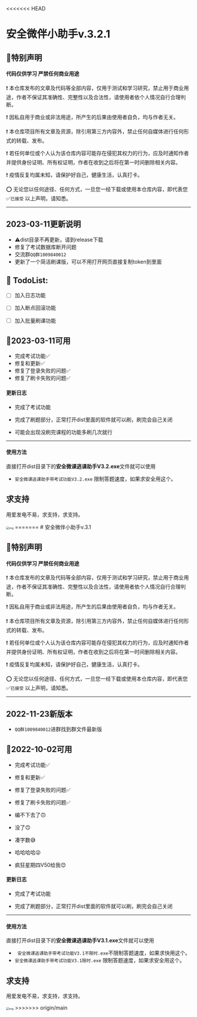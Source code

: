 <<<<<<< HEAD
# 安全微伴小助手v.3.2.1

##  🔔**特别声明**

#### 代码仅供学习 严禁任何商业用途

❗ 本仓库发布的文章及代码等全部内容，仅用于测试和学习研究，禁止用于商业用途，作者不保证其准确性、完整性以及合法性，请使用者依个人情况自行合理判断。

❗ 因私自用于商业或非法用途，所产生的后果由使用者自负，均与作者无关。

❗ 本仓库项目所有文章及资源，除引用第三方内容外，禁止任何自媒体进行任何形式的转载、发布。

❗ 若任何单位或个人认为该仓库内容可能存在侵犯其权力的行为，应及时通知作者并提供身份证明、所有权证明，作者在收到之后将在第一时间删除相关内容。

❗ 疫情反复均属未知，请保护好自己，健康生活，认真打卡。

⭕ 无论您以任何途径、任何方式，一旦您一经下载或使用本仓库内容，即代表您 ✅`已接受` 以上声明，请知悉。

------


## 2023-03-11更新说明

- :warning:dist目录不再更新，请到release下载
- 修复了考试数据库断开问题
- 交流群`QQ群1009840012`
- 更新了一个简洁刷课版，可以不用打开网页直接复制token到里面

## :notebook: TodoList:

- [ ] 加入日志功能

- [ ] 加入断点回滚功能

- [ ] 加入批量刷课功能

## 📅2023-03-11可用

- 完成考试功能✅
- 修复和更新✅
- 修复了登录失败的问题✅
- 修复了刷卡失败的问题✅

#### 更新日志

- 完成了考试功能

- 完成了刷题部分，正常打开dist里面的软件就可以刷，刷完会自己关闭

- 可能会出现没刷完课程的功能多刷几次就行


------

#### 使用方法

直接打开dist目录下的**安全微课逃课助手V3.2.exe**文件就可以使用

- `安全微课逃课助手带考试功能V3.2.exe`  限制答题速度，如果求安全用这个。

## 求支持

用爱发电不易，求支持，求支持。

<img src="https://hexo-1304618721.cos.ap-chengdu.myqcloud.com/images/post/FF04F83FA87949F827FF342A72636D7B.png" alt="img" style="zoom:50%;" />
=======
# 安全微伴小助手v.3.1

##  🔔**特别声明**

#### 代码仅供学习 严禁任何商业用途

❗ 本仓库发布的文章及代码等全部内容，仅用于测试和学习研究，禁止用于商业用途，作者不保证其准确性、完整性以及合法性，请使用者依个人情况自行合理判断。

❗ 因私自用于商业或非法用途，所产生的后果由使用者自负，均与作者无关。

❗ 本仓库项目所有文章及资源，除引用第三方内容外，禁止任何自媒体进行任何形式的转载、发布。

❗ 若任何单位或个人认为该仓库内容可能存在侵犯其权力的行为，应及时通知作者并提供身份证明、所有权证明，作者在收到之后将在第一时间删除相关内容。

❗ 疫情反复均属未知，请保护好自己，健康生活，认真打卡。

⭕ 无论您以任何途径、任何方式，一旦您一经下载或使用本仓库内容，即代表您 ✅`已接受` 以上声明，请知悉。

------
## 2022-11-23新版本
  - `QQ群1009840012`进群找到群文件最新版
## 📅2022-10-02可用

- 完成考试功能✅

- 修复和更新✅
- 修复了登录失败的问题✅
- 修复了刷卡失败的问题✅
- 编不下去了🙃
- 没了🙃
- 凑字数😅
- 哈哈哈哈😜
- 疯狂星期四V50给我😊

#### 更新日志

- 完成了考试功能

- 完成了刷题部分，正常打开dist里面的软件就可以刷，刷完会自己关闭


------

#### 使用方法

直接打开dist目录下的**安全微课逃课助手V3.1.exe**文件就可以使用

- ` 安全微课逃课助手带考试功能V3.1不限时.exe`不限制答题速度，如果求快用这个。
- `安全微课逃课助手带考试功能V3.1限时.exe`  限制答题速度，如果求安全用这个。

## 求支持

用爱发电不易，求支持，求支持。

<img src="https://hexo-1304618721.cos.ap-chengdu.myqcloud.com/images/post/FF04F83FA87949F827FF342A72636D7B.png" alt="img" style="zoom:50%;" />
>>>>>>> origin/main
